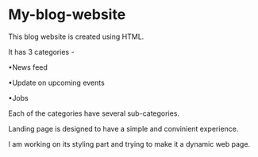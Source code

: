 # My-blog-website

This blog website is created using HTML.

It has 3 categories -

•News feed

•Update on upcoming events

•Jobs

Each of the categories have several sub-categories.

Landing page is designed to have a simple and convinient experience.

I am working on its styling part and trying to make it a dynamic web page.
